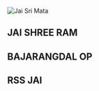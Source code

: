 ![Jai Sri Mata](https://c.tenor.com/5QkZ0G3buJQAAAAC/tenor.gif)

## JAI SHREE RAM
## BAJARANGDAL OP
## RSS JAI
